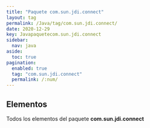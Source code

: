```yaml
---
title: "Paquete com.sun.jdi.connect"
layout: tag
permalink: /Java/tag/com.sun.jdi.connect/
date: 2020-12-29
key: Javapaquetecom.sun.jdi.connect
sidebar: 
  nav: java
aside: 
  toc: true
pagination: 
  enabled: true
  tag: "com.sun.jdi.connect"
  permalink: /:num/
---
```


<h2>Elementos</h2>
Todos los elementos del paquete <strong>com.sun.jdi.connect</strong>
